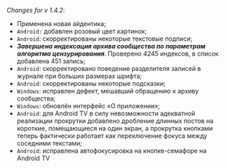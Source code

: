_Changes for v 1.4.2_:
- Применена новая айдентика;
- `Android:` добавлен розовый цвет картинок;
- `Android`: скорректированы некоторые текстовые подписи;
- ***Завершена индексация архива сообщества по параметрам алгоритма цензурирования***. Проверено 4245 индексов, в список добавлена 451 запись;
- `Android`: скорректировано поведение разделителя записей в журнале при больших размерах шрифта;
- `Android`: скорректированы некоторые подсказки;
- `Windows`: исправлен дефект, мешавший обращению к архиву сообщества;
- `Windows`: обновлён интерфейс «О приложении»;
- `Android`: для Android TV в силу невозможности адекватной реализации прокрутки добавлено дробление длинных постов на короткие, помещающиеся на один экран, а прокрутка кнопками теперь фактически работает как переключение фокуса между соседними текстами;
- `Android`: исправлена автофокусировка на кнопке-семафоре на Android TV
